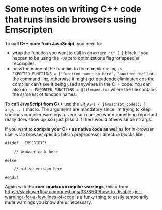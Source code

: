 # Some notes on writing C++ code that runs inside browsers using Emscripten

To **call C++ code from JavaScript**, you need to:

* wrap the function you want to call in an `extern "C" { }` block if you happen to be using the `-O0` zero optimizations flag for speedier recompiles.
* pass the name of the function to the compiler using `-s EXPORTED_FUNCTIONS = ["function_names_go_here", "another one"]` on the command line, otherwise it might get deadcode eliminated cos the compiler can't see it being used anywhere in the C++ code. You can also do `-s EXPORTED_FUNCTIONS = @filename.txt` where the file contains the same list of function names.

To **call JavaScript from C++** use the `EM_ASM( { javascript_code(); }, args... )` macro. The arguments are mandatory since i'm trying to keep spurious compiler warnings to zero so i can see when something important really does show up, so i just pass 0 if there would otherwise be no args.

If you want to **compile your C++ as native code as well** as for in-browser use, wrap browser specific bits in preprocessor directive blocks like

`#ifdef __EMSCRIPTEN__`

`    // browser code here`

`#else`

`    // native version here`

`#endif`


Again with the **zero spurious compiler warnings**, this // from https://stackoverflow.com/questions/3378560/how-to-disable-gcc-warnings-for-a-few-lines-of-code is a funky thing to easily temporarily mute warnings you know are unnecessary.




